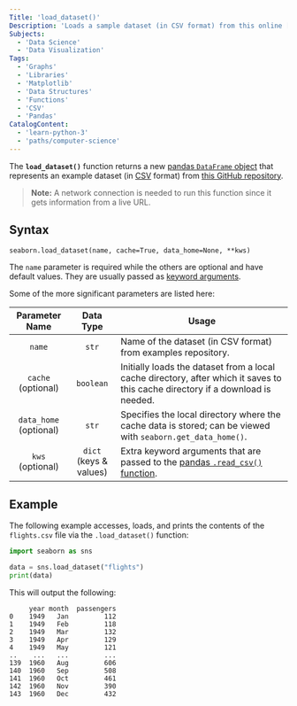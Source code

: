 ```yaml
---
Title: 'load_dataset()'
Description: 'Loads a sample dataset (in CSV format) from this online [repository](https://github.com/mwaskom/seaborn-data).'
Subjects:
  - 'Data Science'
  - 'Data Visualization'
Tags:
  - 'Graphs'
  - 'Libraries'
  - 'Matplotlib'
  - 'Data Structures'
  - 'Functions'
  - 'CSV'
  - 'Pandas'
CatalogContent:
  - 'learn-python-3'
  - 'paths/computer-science'
---
```


The **`load_dataset()`** function returns a new [pandas `DataFrame` object](https://www.codecademy.com/resources/docs/pandas/dataframe) that represents an example dataset (in [CSV](https://www.codecademy.com/resources/docs/general/csv) format) from [this GitHub repository](https://github.com/mwaskom/seaborn-data).

> **Note:** A network connection is needed to run this function since it gets information from a live URL.

## Syntax

```pseudo
seaborn.load_dataset(name, cache=True, data_home=None, **kws)
```

The `name` parameter is required while the others are optional and have default values. They are usually passed as [keyword arguments](https://www.codecademy.com/resources/docs/python/functions/arguments-parameters).

Some of the more significant parameters are listed here:

|    Parameter Name    |         Data Type          | Usage                                                                                                                                        |
| :------------------: | :------------------------: | -------------------------------------------------------------------------------------------------------------------------------------------- |
|       `name`         |             `str`          | Name of the dataset (in CSV format) from examples repository. |
|        `cache` (optional) |            `boolean`  | Initially loads the dataset from a local cache directory, after which it saves to this cache directory if a download is needed.|
|     `data_home` (optional)|             `str`     | Specifies the local directory where the cache data is stored; can be viewed with `seaborn.get_data_home()`. |
|       `kws` (optional)    |   `dict` (keys & values) | Extra keyword arguments that are passed to the [pandas `.read_csv()` function](https://www.codecademy.com/resources/docs/pandas/built-in-functions/read-csv).|

## Example


The following example accesses, loads, and prints the contents of the `flights.csv` file via the `.load_dataset()` function:

```py
import seaborn as sns

data = sns.load_dataset("flights")
print(data)
```

This will output the following:

```shell
     year month  passengers
0    1949   Jan         112
1    1949   Feb         118
2    1949   Mar         132
3    1949   Apr         129
4    1949   May         121
..    ...   ...         ...
139  1960   Aug         606
140  1960   Sep         508
141  1960   Oct         461
142  1960   Nov         390
143  1960   Dec         432
```